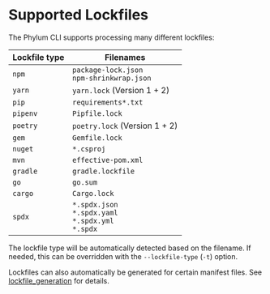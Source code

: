 # Supported Lockfiles

The Phylum CLI supports processing many different lockfiles:

| Lockfile type | Filenames |
| ------------- | --------- |
| `npm`         | `package-lock.json` <br /> `npm-shrinkwrap.json` |
| `yarn`        | `yarn.lock` (Version 1 + 2) |
| `pip`         | `requirements*.txt` |
| `pipenv`      | `Pipfile.lock` |
| `poetry`      | `poetry.lock` (Version 1 + 2) |
| `gem`         | `Gemfile.lock` |
| `nuget`       | `*.csproj` |
| `mvn`         | `effective-pom.xml` |
| `gradle`      | `gradle.lockfile` |
| `go`          | `go.sum` |
| `cargo`       | `Cargo.lock` |
| `spdx`        | `*.spdx.json` <br /> `*.spdx.yaml` <br /> `*.spdx.yml` <br /> `*.spdx` |

The lockfile type will be automatically detected based on the filename. If needed, this can be overridden with the
`--lockfile-type` (`-t`) option.

Lockfiles can also automatically be generated for certain manifest files. See [lockfile_generation][] for details.

[lockfile_generation]: https://docs.phylum.io/docs/lockfile_generation
